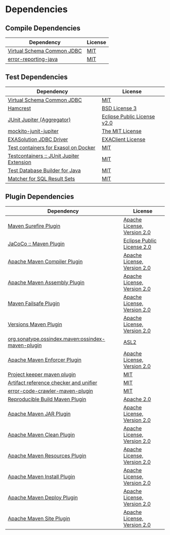 <!-- @formatter:off -->
# Dependencies

## Compile Dependencies

| Dependency                      | License  |
| ------------------------------- | -------- |
| [Virtual Schema Common JDBC][0] | [MIT][1] |
| [error-reporting-java][2]       | [MIT][1] |

## Test Dependencies

| Dependency                                      | License                          |
| ----------------------------------------------- | -------------------------------- |
| [Virtual Schema Common JDBC][0]                 | [MIT][1]                         |
| [Hamcrest][6]                                   | [BSD License 3][7]               |
| [JUnit Jupiter (Aggregator)][8]                 | [Eclipse Public License v2.0][9] |
| [mockito-junit-jupiter][10]                     | [The MIT License][11]            |
| [EXASolution JDBC Driver][12]                   | [EXAClient License][13]          |
| [Test containers for Exasol on Docker][14]      | [MIT][1]                         |
| [Testcontainers :: JUnit Jupiter Extension][16] | [MIT][17]                        |
| [Test Database Builder for Java][18]            | [MIT][1]                         |
| [Matcher for SQL Result Sets][20]               | [MIT][1]                         |

## Plugin Dependencies

| Dependency                                              | License                           |
| ------------------------------------------------------- | --------------------------------- |
| [Maven Surefire Plugin][22]                             | [Apache License, Version 2.0][23] |
| [JaCoCo :: Maven Plugin][24]                            | [Eclipse Public License 2.0][25]  |
| [Apache Maven Compiler Plugin][26]                      | [Apache License, Version 2.0][23] |
| [Apache Maven Assembly Plugin][28]                      | [Apache License, Version 2.0][23] |
| [Maven Failsafe Plugin][30]                             | [Apache License, Version 2.0][23] |
| [Versions Maven Plugin][32]                             | [Apache License, Version 2.0][23] |
| [org.sonatype.ossindex.maven:ossindex-maven-plugin][34] | [ASL2][35]                        |
| [Apache Maven Enforcer Plugin][36]                      | [Apache License, Version 2.0][23] |
| [Project keeper maven plugin][38]                       | [MIT][1]                          |
| [Artifact reference checker and unifier][40]            | [MIT][1]                          |
| [error-code-crawler-maven-plugin][42]                   | [MIT][1]                          |
| [Reproducible Build Maven Plugin][44]                   | [Apache 2.0][35]                  |
| [Apache Maven JAR Plugin][46]                           | [Apache License, Version 2.0][23] |
| [Apache Maven Clean Plugin][48]                         | [Apache License, Version 2.0][23] |
| [Apache Maven Resources Plugin][50]                     | [Apache License, Version 2.0][23] |
| [Apache Maven Install Plugin][52]                       | [Apache License, Version 2.0][23] |
| [Apache Maven Deploy Plugin][54]                        | [Apache License, Version 2.0][23] |
| [Apache Maven Site Plugin][56]                          | [Apache License, Version 2.0][23] |

[38]: https://github.com/exasol/project-keeper-maven-plugin
[2]: https://github.com/exasol/error-reporting-java
[35]: http://www.apache.org/licenses/LICENSE-2.0.txt
[22]: https://maven.apache.org/surefire/maven-surefire-plugin/
[13]: https://www.exasol.com/support/secure/attachment/155343/EXASOL_SDK-7.0.11.tar.gz
[1]: https://opensource.org/licenses/MIT
[10]: https://github.com/mockito/mockito
[30]: https://maven.apache.org/surefire/maven-failsafe-plugin/
[18]: https://github.com/exasol/test-db-builder-java
[32]: http://www.mojohaus.org/versions-maven-plugin/
[7]: http://opensource.org/licenses/BSD-3-Clause
[26]: https://maven.apache.org/plugins/maven-compiler-plugin/
[17]: http://opensource.org/licenses/MIT
[50]: https://maven.apache.org/plugins/maven-resources-plugin/
[0]: https://github.com/exasol/virtual-schema-common-jdbc
[48]: https://maven.apache.org/plugins/maven-clean-plugin/
[25]: https://www.eclipse.org/legal/epl-2.0/
[54]: https://maven.apache.org/plugins/maven-deploy-plugin/
[14]: https://github.com/exasol/exasol-testcontainers
[24]: https://www.jacoco.org/jacoco/trunk/doc/maven.html
[11]: https://github.com/mockito/mockito/blob/main/LICENSE
[20]: https://github.com/exasol/hamcrest-resultset-matcher
[44]: http://zlika.github.io/reproducible-build-maven-plugin
[56]: https://maven.apache.org/plugins/maven-site-plugin/
[23]: https://www.apache.org/licenses/LICENSE-2.0.txt
[36]: https://maven.apache.org/enforcer/maven-enforcer-plugin/
[12]: http://www.exasol.com
[9]: https://www.eclipse.org/legal/epl-v20.html
[52]: https://maven.apache.org/plugins/maven-install-plugin/
[8]: https://junit.org/junit5/
[34]: https://sonatype.github.io/ossindex-maven/maven-plugin/
[16]: https://testcontainers.org
[6]: http://hamcrest.org/JavaHamcrest/
[40]: https://github.com/exasol/artifact-reference-checker-maven-plugin
[42]: https://github.com/exasol/error-code-crawler-maven-plugin
[46]: https://maven.apache.org/plugins/maven-jar-plugin/
[28]: https://maven.apache.org/plugins/maven-assembly-plugin/
